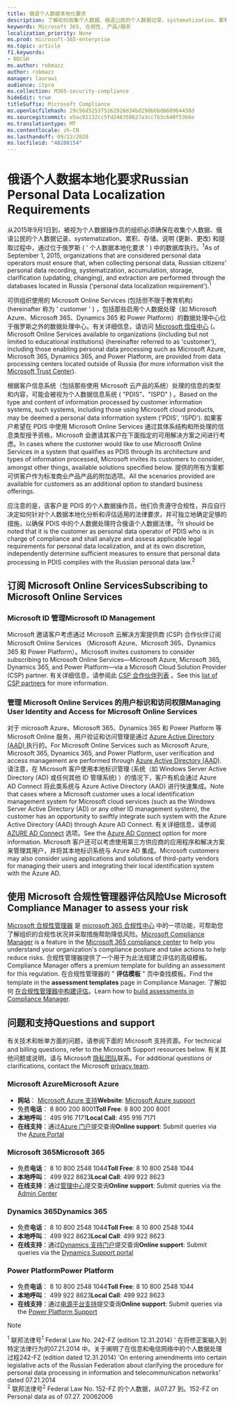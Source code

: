 ```yaml
---
title: 俄语个人数据本地化要求
description: 了解如何收集个人数据、俄语公民的个人数据记录、systematization、累积、存储、澄清和提取操作在位于俄罗斯的 Microsoft 服务和数据库中执行。
keywords: Microsoft 365, 合规性, 产品/服务
localization_priority: None
ms.prod: microsoft-365-enterprise
ms.topic: article
f1.keywords:
- NOCSH
ms.author: robmazz
author: robmazz
manager: laurawi
audience: itpro
ms.collection: M365-security-compliance
hideEdit: true
titleSuffix: Microsoft Compliance
ms.openlocfilehash: 29c56d525375162926d34bd298bbbd660964438d
ms.sourcegitcommit: e5ac81132cc5fd248350627a3cc7b3c640f53b6e
ms.translationtype: MT
ms.contentlocale: zh-CN
ms.lasthandoff: 09/22/2020
ms.locfileid: "48208154"
---
```

# <a name="russian-personal-data-localization-requirements"></a><span data-ttu-id="b631d-104">俄语个人数据本地化要求</span><span class="sxs-lookup"><span data-stu-id="b631d-104">Russian Personal Data Localization Requirements</span></span>

<span data-ttu-id="b631d-105">从2015年9月1日到，被视为个人数据操作员的组织必须确保在收集个人数据、俄语公民的个人数据记录、systematization、累积、存储、说明 (更新、更改) 和提取过程中，通过位于俄罗斯 ( ' 个人数据本地化要求 ' ) 中的数据库执行。<sup>1</sup></span><span class="sxs-lookup"><span data-stu-id="b631d-105">As of September 1, 2015, organizations that are considered personal data operators must ensure that, when collecting personal data, Russian citizens' personal data recording, systematization, accumulation, storage, clarification (updating, changing), and extraction are performed through the databases located in Russia ('personal data localization requirement').<sup>1</sup></span></span>

<span data-ttu-id="b631d-106">可供组织使用的 Microsoft Online Services (包括但不限于教育机构)  (hereinafter 称为 ' customer ' ) ，包括那些启用个人数据处理（如 Microsoft Azure、Microsoft 365、Dynamics 365 和 Power Platform）的数据处理中心位于俄罗斯之外的数据处理中心。有关详细信息，请访问 [Microsoft 信任中心](https://www.microsoft.com/trust-center) (。</span><span class="sxs-lookup"><span data-stu-id="b631d-106">Microsoft Online Services available to organizations (including but not limited to educational institutions) (hereinafter referred to as 'customer'), including those enabling personal data processing such as Microsoft Azure, Microsoft 365, Dynamics 365, and Power Platform, are provided from data processing centers located outside of Russia (for more information visit the [Microsoft Trust Center](https://www.microsoft.com/trust-center)).</span></span>

<span data-ttu-id="b631d-107">根据客户信息系统（包括那些使用 Microsoft 云产品的系统）处理的信息的类型和内容，可能会被视为个人数据信息系统 ( "PDIS"、"ISPD" ) 。</span><span class="sxs-lookup"><span data-stu-id="b631d-107">Based on the type and content of information processed by customer information systems, such systems, including those using Microsoft cloud products, may be deemed a personal data information system ('PDIS', 'ISPD').</span></span> <span data-ttu-id="b631d-108">如果客户希望在 PDIS 中使用 Microsoft Online Services 通过其体系结构和所处理的信息类型授予资格，Microsoft 会邀请其客户在下面指定的可用解决方案之间进行考虑。</span><span class="sxs-lookup"><span data-stu-id="b631d-108">In cases where the customer would like to use Microsoft Online Services in a system that qualifies as PDIS through its architecture and types of information processed, Microsoft invites its customers to consider, amongst other things, available solutions specified below.</span></span> <span data-ttu-id="b631d-109">提供的所有方案都可供客户作为标准商业产品产品的附加选项。</span><span class="sxs-lookup"><span data-stu-id="b631d-109">All the scenarios provided are available for customers as an additional option to standard business offerings.</span></span>

<span data-ttu-id="b631d-110">应注意的是，该客户是 PDIS 的个人数据操作员，他们负责遵守合规性，并应自行决定如何针对个人数据本地化分析和评估适用的法律要求，并可独立地确定足够的措施，以确保 PDIS 中的个人数据处理符合俄语个人数据法律。<sup>2</sup></span><span class="sxs-lookup"><span data-stu-id="b631d-110">It should be noted that it is the customer as personal data operator of PDIS who is in charge of compliance and shall analyze and assess applicable legal requirements for personal data localization, and at its own discretion, independently determine sufficient measures to ensure that personal data processing in PDIS complies with the Russian personal data law.<sup>2</sup></span></span>

## <a name="subscribing-to-microsoft-online-services"></a><span data-ttu-id="b631d-111">订阅 Microsoft Online Services</span><span class="sxs-lookup"><span data-stu-id="b631d-111">Subscribing to Microsoft Online Services</span></span>

### <a name="microsoft-id-management"></a><span data-ttu-id="b631d-112">Microsoft ID 管理</span><span class="sxs-lookup"><span data-stu-id="b631d-112">Microsoft ID Management</span></span>

<span data-ttu-id="b631d-113">Microsoft 邀请客户考虑通过 Microsoft 云解决方案提供商 (CSP) 合作伙伴订阅 Microsoft Online Services （Microsoft Azure、Microsoft 365、Dynamics 365 和 Power Platform）。</span><span class="sxs-lookup"><span data-stu-id="b631d-113">Microsoft invites customers to consider subscribing to Microsoft Online Services—Microsoft Azure, Microsoft 365, Dynamics 365, and Power Platform—via a Microsoft Cloud Solution Provider (CSP) partner.</span></span> <span data-ttu-id="b631d-114">有关详细信息，请参阅此 [CSP 合作伙伴列表](https://pinpoint.microsoft.com/search?type=services&campaign=691) 。</span><span class="sxs-lookup"><span data-stu-id="b631d-114">See this [list of CSP partners](https://pinpoint.microsoft.com/search?type=services&campaign=691) for more information.</span></span>

### <a name="managing-user-identity-and-access-for-microsoft-online-services"></a><span data-ttu-id="b631d-115">管理 Microsoft Online Services 的用户标识和访问权限</span><span class="sxs-lookup"><span data-stu-id="b631d-115">Managing User Identity and Access for Microsoft Online Services</span></span>

<span data-ttu-id="b631d-116">对于 microsoft Azure、Microsoft 365、Dynamics 365 和 Power Platform 等 Microsoft Online 服务，用户验证和访问管理是通过 [Azure Active Directory (AAD) ](https://azure.microsoft.com/services/active-directory/)执行的。</span><span class="sxs-lookup"><span data-stu-id="b631d-116">For Microsoft Online Services such as Microsoft Azure, Microsoft 365, Dynamics 365, and Power Platform, user verification and access management are performed through [Azure Active Directory (AAD)](https://azure.microsoft.com/services/active-directory/).</span></span> <span data-ttu-id="b631d-117">请注意，在 Microsoft 客户使用本地标识管理 (系统（如 Windows Server Active Directory (AD) 或任何其他 ID 管理系统) ）的情况下，客户有机会通过 Azure AD Connect 将此类系统与 Azure Active Directory (AAD) 进行快速集成。</span><span class="sxs-lookup"><span data-stu-id="b631d-117">Note that cases where a Microsoft customer uses a local identification management system for Microsoft cloud services (such as the Windows Server Active Directory (AD) or any other ID management system), the customer has an opportunity to swiftly integrate such system with the Azure Active Directory (AAD) through Azure AD Connect.</span></span> <span data-ttu-id="b631d-118">有关详细信息，请参阅 [AZURE AD Connect](https://docs.microsoft.com/azure/active-directory/cloud-provisioning/) 选项。</span><span class="sxs-lookup"><span data-stu-id="b631d-118">See the [Azure AD Connect](https://docs.microsoft.com/azure/active-directory/cloud-provisioning/) option for more information.</span></span> <span data-ttu-id="b631d-119">Microsoft 客户还可以考虑使用第三方供应商的应用程序和解决方案来管理其用户，并将其本地标识系统与 Azure AD 集成。</span><span class="sxs-lookup"><span data-stu-id="b631d-119">Microsoft customers may also consider using applications and solutions of third-party vendors for managing their users and integrating their local identification system with the Azure AD.</span></span>

## <a name="use-microsoft-compliance-manager-to-assess-your-risk"></a><span data-ttu-id="b631d-120">使用 Microsoft 合规性管理器评估风险</span><span class="sxs-lookup"><span data-stu-id="b631d-120">Use Microsoft Compliance Manager to assess your risk</span></span>

<span data-ttu-id="b631d-121">[Microsoft 合规性管理器](compliance-manager.md) 是 [microsoft 365 合规性中心](microsoft-365-compliance-center.md) 中的一项功能，可帮助您了解组织的合规性状况并采取措施帮助降低风险。</span><span class="sxs-lookup"><span data-stu-id="b631d-121">[Microsoft Compliance Manager](compliance-manager.md) is a feature in the [Microsoft 365 compliance center](microsoft-365-compliance-center.md) to help you understand your organization's compliance posture and take actions to help reduce risks.</span></span> <span data-ttu-id="b631d-122">合规性管理器提供了一个用于为此法规建立评估的高级模板。</span><span class="sxs-lookup"><span data-stu-id="b631d-122">Compliance Manager offers a premium template for building an assessment for this regulation.</span></span> <span data-ttu-id="b631d-123">在合规性管理器的 " **评估模板** " 页中查找模板。</span><span class="sxs-lookup"><span data-stu-id="b631d-123">Find the template in the **assessment templates** page in Compliance Manager.</span></span> <span data-ttu-id="b631d-124">了解如何 [在合规性管理器中构建评估](compliance-manager-assessments.md)。</span><span class="sxs-lookup"><span data-stu-id="b631d-124">Learn how to [build assessments in Compliance Manager](compliance-manager-assessments.md).</span></span>

## <a name="questions-and-support"></a><span data-ttu-id="b631d-125">问题和支持</span><span class="sxs-lookup"><span data-stu-id="b631d-125">Questions and support</span></span>

<span data-ttu-id="b631d-126">有关技术和帐单方面的问题，请参阅下面的 Microsoft 支持资源。</span><span class="sxs-lookup"><span data-stu-id="b631d-126">For technical and billing questions, refer to the Microsoft Support resources below.</span></span> <span data-ttu-id="b631d-127">有关其他问题或说明，请与 Microsoft [隐私团队](https://support.microsoft.com/gp/privacy-page)联系。</span><span class="sxs-lookup"><span data-stu-id="b631d-127">For additional questions or clarifications, contact the Microsoft [privacy team](https://support.microsoft.com/gp/privacy-page).</span></span>

### <a name="microsoft-azure"></a><span data-ttu-id="b631d-128">Microsoft Azure</span><span class="sxs-lookup"><span data-stu-id="b631d-128">Microsoft Azure</span></span>

- <span data-ttu-id="b631d-129">**网站**： [Microsoft Azure 支持](https://aka.ms/GetAzureSupport)</span><span class="sxs-lookup"><span data-stu-id="b631d-129">**Website**: [Microsoft Azure support](https://aka.ms/GetAzureSupport)</span></span>
- <span data-ttu-id="b631d-130">免费**电话**： 8 800 200 8001</span><span class="sxs-lookup"><span data-stu-id="b631d-130">**Toll Free**: 8 800 200 8001</span></span>
- <span data-ttu-id="b631d-131">**本地呼叫**： 495 916 7171</span><span class="sxs-lookup"><span data-stu-id="b631d-131">**Local Call**: 495 916 7171</span></span>
- <span data-ttu-id="b631d-132">**在线支持**：通过[Azure 门户](https://portal.azure.com)提交查询</span><span class="sxs-lookup"><span data-stu-id="b631d-132">**Online support**: Submit queries via the [Azure Portal](https://portal.azure.com)</span></span>

### <a name="microsoft-365"></a><span data-ttu-id="b631d-133">Microsoft 365</span><span class="sxs-lookup"><span data-stu-id="b631d-133">Microsoft 365</span></span>

- <span data-ttu-id="b631d-134">免费**电话**： 8 10 800 2548 1044</span><span class="sxs-lookup"><span data-stu-id="b631d-134">**Toll Free**: 8 10 800 2548 1044</span></span>
- <span data-ttu-id="b631d-135">**本地呼叫**： 499 922 8623</span><span class="sxs-lookup"><span data-stu-id="b631d-135">**Local Call**: 499 922 8623</span></span>
- <span data-ttu-id="b631d-136">**在线支持**：通过[管理中心](https://portal.office.com/)提交查询</span><span class="sxs-lookup"><span data-stu-id="b631d-136">**Online support**: Submit queries via the [Admin Center](https://portal.office.com/)</span></span>

### <a name="dynamics-365"></a><span data-ttu-id="b631d-137">Dynamics 365</span><span class="sxs-lookup"><span data-stu-id="b631d-137">Dynamics 365</span></span>

- <span data-ttu-id="b631d-138">免费**电话**： 8 10 800 2548 1044</span><span class="sxs-lookup"><span data-stu-id="b631d-138">**Toll Free**: 8 10 800 2548 1044</span></span>
- <span data-ttu-id="b631d-139">**本地呼叫**： 499 922 8623</span><span class="sxs-lookup"><span data-stu-id="b631d-139">**Local Call**: 499 922 8623</span></span>
- <span data-ttu-id="b631d-140">**在线支持**：通过[Dynamics 支持门户](https://dynamics.microsoft.com/support/)提交查询</span><span class="sxs-lookup"><span data-stu-id="b631d-140">**Online support**: Submit queries via the [Dynamics Support portal](https://dynamics.microsoft.com/support/)</span></span>

### <a name="power-platform"></a><span data-ttu-id="b631d-141">Power Platform</span><span class="sxs-lookup"><span data-stu-id="b631d-141">Power Platform</span></span>

- <span data-ttu-id="b631d-142">免费**电话**： 8 10 800 2548 1044</span><span class="sxs-lookup"><span data-stu-id="b631d-142">**Toll Free**: 8 10 800 2548 1044</span></span>
- <span data-ttu-id="b631d-143">**本地呼叫**： 499 922 8623</span><span class="sxs-lookup"><span data-stu-id="b631d-143">**Local Call**: 499 922 8623</span></span>
- <span data-ttu-id="b631d-144">**在线支持**：通过[电源平台支持](https://docs.microsoft.com/power-platform/admin/get-help-support)提交查询</span><span class="sxs-lookup"><span data-stu-id="b631d-144">**Online support**: Submit queries via the [Power Platform Support](https://docs.microsoft.com/power-platform/admin/get-help-support)</span></span>

> [!NOTE]
> <span data-ttu-id="b631d-145"><sup>1</sup> 联邦法律号</span><span class="sxs-lookup"><span data-stu-id="b631d-145"><sup>1</sup> Federal Law No.</span></span> <span data-ttu-id="b631d-146">242-FZ (edition 12.31.2014) ' 在将修正案输入到特定法律行为的07.21.2014 中。关于阐明了在信息和电信网络中的个人数据处理过程</span><span class="sxs-lookup"><span data-stu-id="b631d-146">242-FZ (edition dated 12.31.2014) 'On entering amendments into certain legislative acts of the Russian Federation about clarifying the procedure for personal data processing in information and telecommunication networks' dated 07.21.2014</span></span> <br>
> <span data-ttu-id="b631d-147"><sup>2</sup> 联邦法律号</span><span class="sxs-lookup"><span data-stu-id="b631d-147"><sup>2</sup> Federal Law No.</span></span> <span data-ttu-id="b631d-148">152-FZ 的个人数据，从07.27 到。</span><span class="sxs-lookup"><span data-stu-id="b631d-148">152-FZ on Personal data as of 07.27.</span></span> <span data-ttu-id="b631d-149">2006</span><span class="sxs-lookup"><span data-stu-id="b631d-149">2006</span></span><br>
